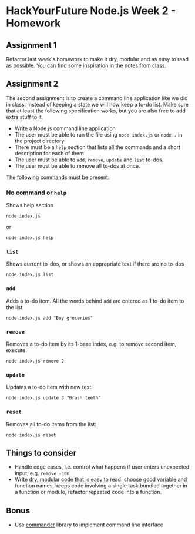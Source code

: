 # HackYourFuture Node.js Week 2 - Homework

## Assignment 1
Refactor last week's homework to make it dry, modular and as easy to read as possible.
You can find some inspiration in the [notes from class](../../wiki/Writing-readable,-DRY-&-modular-code).

## Assignment 2

The second assignment is to create a command line application like we did in class. Instead of keeping a state we will now keep a to-do list. Make sure that at least the following specification works, but you are also free to add extra stuff to it.

- Write a Node.js command line application
- The user must be able to run the file using `node index.js` or `node .` in the
  project directory
- There must be a `help` section that lists all the commands and a short
  description for each of them
- The user must be able to `add`, `remove`, `update` and `list` to-dos.
- The user must be able to remove all to-dos at once.

The following commands must be present:

### No command or `help`

Shows help section

```
node index.js
```

or

```
node index.js help
```

### `list`

Shows current to-dos, or shows an appropriate text if there are no to-dos

```
node index.js list
```

### `add`

Adds a to-do item. All the words behind `add` are entered as 1 to-do item to the
list.

```
node index.js add "Buy groceries"
```

### `remove`

Removes a to-do item by its 1-base index, e.g. to remove second item, execute:

```
node index.js remove 2
```

### `update`

Updates a to-do item with new text:

```
node index.js update 3 "Brush teeth"
```

### `reset`

Removes all to-do items from the list:

```
node index.js reset
```

## Things to consider  

- Handle edge cases, i.e. control what happens if user enters unexpected input,
  e.g. `remove -100`.
- Write [dry, modular code that is easy to read](../../wiki/Writing-readable,-DRY-&-modular-code): choose good variable and function names, keeps code involving a single task bundled together in a function or module, refactor repeated code into a function.

## Bonus  
- Use [commander](https://www.npmjs.com/package/commander) library to implement
  command line interface

